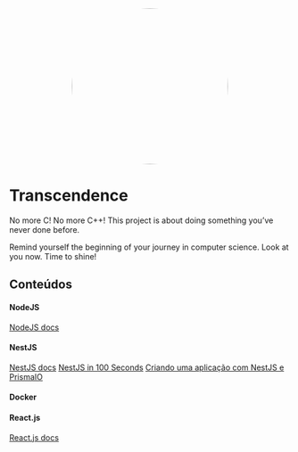 <div align="center">
<img src="https://i.pinimg.com/originals/3b/8b/3a/3b8b3a3d1cd3e2951b014a1c9095aeb9.gif" width="280" style="border-radius:50%" />
</div>

# Transcendence

No more C! No more C++! This project is about doing something you’ve never done before.

Remind yourself the beginning of your journey in computer science. Look at you now. Time to shine!

## Conteúdos

#### NodeJS

[NodeJS docs](https://nodejs.org/en/docs/)

#### NestJS

[NestJS docs](https://docs.nestjs.com/)
[NestJS in 100 Seconds](https://www.youtube.com/watch?v=0M8AYU_hPas)
[Criando uma aplicação com NestJS e PrismaIO](https://www.youtube.com/watch?v=0Idug0e9tPw)

#### Docker

#### React.js

[React.js docs](https://reactjs.org/docs/getting-started.html)
